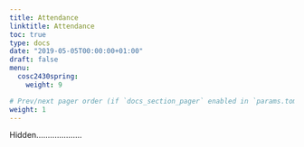 ```yaml
---
title: Attendance
linktitle: Attendance
toc: true
type: docs
date: "2019-05-05T00:00:00+01:00"
draft: false
menu:
  cosc2430spring:
    weight: 9

# Prev/next pager order (if `docs_section_pager` enabled in `params.toml`)
weight: 1
---
```

Hidden....................



<!-- 


*  [<font size="6"> Week_1_1  </font>](https://forms.gle/LdHsyLiz6Xs4xAvM7)

*  [<font size="6"> Week_1_2  </font>](https://forms.gle/XPSHdKX5uzZKBvUw7) 

*  [<font size="6"> Week_2_1  </font>](https://forms.gle/4J9x3HGa1tPTgXKm9) 

*  [<font size="6"> Week_2_2  </font>](https://forms.gle/9eypUnMW6itNjSi27) 

*  [<font size="6"> Week_3_1  </font>](https://forms.gle/3HZrh3tszoQ9QB5M6)

*  [<font size="6"> Week_3_2  </font>](https://forms.gle/QSt342GehpzyqmsX8)


*  [<font size="6"> Week_4_1  </font>](https://forms.gle/SztGJ2yEuRqtCiVH7)

*  [<font size="6"> Week_4_2  </font>](https://forms.gle/mPRJXotyRaJ2k1ET8)


*  [<font size="6"> Week_5_1  </font>](https://forms.gle/AhsEV9wA6oFjE53c6)

*  [<font size="6"> Week_5_2  </font>](https://forms.gle/HA5U4n1N6uWEko3B9)



*  [<font size="6"> Week_6_2  </font>](https://forms.gle/UvBgyqGRvGntGUf78)


*  [<font size="6"> Week_7_1  </font>](https://forms.gle/FXMhzsaEng9yb2e68)

*  [<font size="6"> Week_7_2  </font>](https://forms.gle/SN16AJCSZkHZomoW6) 

*  [<font size="6"> Week_8_1  </font>](https://forms.gle/z9KsoWfFSRH6ccQu7) 

*  [<font size="6"> Week_8_2  </font>](https://forms.gle/Nc5vQ6Q1KFpWgPiS6) 

*  [<font size="6"> Week_9_1  </font>](https://forms.gle/4PGMuxLWBckbrN3x9)

*  [<font size="6"> Week_9_2  </font>](https://forms.gle/VeFjPRaxb5KGQjTJA)


*  [<font size="6"> Week_10_1  </font>](https://forms.gle/A8goVU5EAgPMXHs28)



*  [<font size="6"> Week_11_1  </font>](https://forms.gle/JmaTCReGvL37jnQL9)

*  [<font size="6"> Week_11_2  </font>](https://forms.gle/HA5U4n1N6uWEko3B9)



*  [<font size="6"> Week_12_1  </font>](https://forms.gle/yR6p9P5VB9aPjgrz8) 

*  [<font size="6"> Week_12_2  </font>](https://forms.gle/GZftqxmrKpcwNvTKA) 

*  [<font size="6"> Week_13_1  </font>](https://forms.gle/NDyuo5HitxxgHNPN7)

*  [<font size="6"> Week_13_2  </font>](https://forms.gle/wFgYz8FzBRRojvQQA)


*  [<font size="6"> Week_14_1  </font>](https://forms.gle/DLc9RYXnjAsem4mz9)


-->




